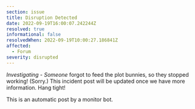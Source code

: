 ```yaml
---
section: issue
title: Disruption Detected
date: 2022-09-19T16:00:07.242244Z
resolved: true
informational: false
resolvedWhen: 2022-09-19T10:00:27.186841Z
affected:
  - Forum
severity: disrupted
---
```

*Investigating* - _Someone_ forgot to feed the plot bunnies, so they stopped working! (Sorry.) This incident post will be updated once we have more information. Hang tight!

This is an automatic post by a monitor bot.
        